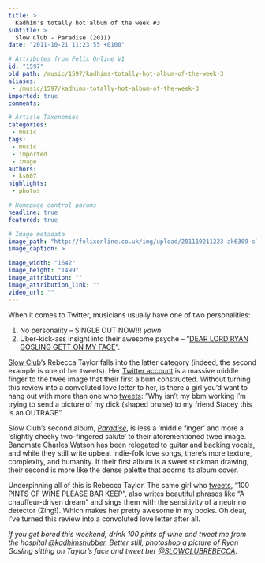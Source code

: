 ```yaml
---
title: >
  Kadhim's totally hot album of the week #3
subtitle: >
  Slow Club - Paradise (2011)
date: "2011-10-21 11:23:55 +0100"

# Attributes from Felix Online V1
id: "1597"
old_path: /music/1597/kadhims-totally-hot-album-of-the-week-3
aliases:
 - /music/1597/kadhims-totally-hot-album-of-the-week-3
imported: true
comments:

# Article Taxonomies
categories:
 - music
tags:
 - music
 - imported
 - image
authors:
 - ks607
highlights:
 - photos

# Homepage control params
headline: true
featured: true

# Image metadata
image_path: "http://felixonline.co.uk/img/upload/201110211223-ak6309-slowclubparadisepackshotw.jpg"
image_caption: >

image_width: "1642"
image_height: "1499"
image_attribution: ""
image_attribution_link: ""
video_url: ""
---
```


When it comes to Twitter, musicians usually have one of two personalities:

1) No personality – SINGLE OUT NOW!!! *yawn*
 2) Uber-kick-ass insight into their awesome psyche – “[DEAR LORD RYAN GOSLING GETT ON MY FACE](http://twitter.com/#!/SLOWCLUBREBECCA/status/121304664699449344)”.

[Slow Club](http://www.slowclubband.com/)’s Rebecca Taylor falls into the latter category (indeed, the second example is one of her tweets). Her [Twitter account](https://twitter.com/#!/SLOWCLUBREBECCA) is a massive middle finger to the twee image that their first album constructed. Without turning this review into a convoluted love letter to her, is there a girl you’d want to hang out with more than one who [tweets](http://twitter.com/#!/SLOWCLUBREBECCA/status/123733058645000192): “Why isn’t my bbm working I’m trying to send a picture of my dick (shaped bruise) to my friend Stacey this is an OUTRAGE”

Slow Club’s second album, [_Paradise_](http://open.spotify.com/album/3EMfhZXmhhhRvBff1Vq6hj), is less a ‘middle finger’ and more a ‘slightly cheeky two-fingered salute’ to their aforementioned twee image. Bandmate Charles Watson has been relegated to guitar and backing vocals, and while they still write upbeat indie-folk love songs, there’s more texture, complexity, and humanity. If their first album is a sweet stickman drawing, their second is more like the dense palette that adorns its album cover.

Underpinning all of this is Rebecca Taylor. The same girl who [tweets](http://twitter.com/#!/SLOWCLUBREBECCA/status/122765030797225985), “100 PINTS OF WINE PLEASE BAR KEEP”, also writes beautiful phrases like “A chauffeur-driven dream” and sings them with the sensitivity of a neutrino detector (Zing!). Which makes her pretty awesome in my books. Oh dear, I’ve turned this review into a convoluted love letter after all.

_If you get bored this weekend, drink 100 pints of wine and tweet me from the hospital [@kadhimshubber](http://twitter.com/#!/kadhimshubber). Better still, photoshop a picture of Ryan Gosling sitting on Taylor’s face and tweet her [@SLOWCLUBREBECCA](http://twitter.com/#!/SLOWCLUBREBECCA)._
